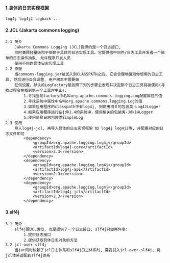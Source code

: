#### 1.具体的日志实现框架
    log4j log4j2 logback ...

#### 2.JCL (Jakarta commons logging)
    2.1 简介
        Jakarta Commons Logging (JCL)提供的是一个日志接口,
        同时兼顾轻量级和不依赖于具体的日志实现工具。它提供给中间件/日志工具开发者一个简单的日志操作抽象, 允许程序开发人员
        使用不同的具体日志实现工具
    2.2 原理
        当commons-logging.jar被加入到CLASSPATH之后, 它会合理地猜测你想用的日志工具, 然后进行自我设置, 用户根本不需要做
        任何设置。默认的LogFactory是按照下列的步骤去发现并决定那个日志工具将被使用(寻找过程会在找到第一个工具时中止):
            1.寻找当前factory中名叫org.apache.commons.logging.Log配置属性的值
            2.寻找系统中属性中名叫org.apache.commons.logging.Log的值
            3.如果应用程序的classpath中有log4j, 则使用相关的包装类-Log4JLogger
            4.如果应用程序运行在jdk1.4的系统中，使用相关的包装类-Jdk14Logger
            5.使用简易日志包装类SimpleLog
    2.3 使用
        导入log4j-jcl, 再导入具体的日志实现框架 如 log4j log4j2等, 并配置对应的日志文件即可
            <dependency>
                <groupId>org.apache.logging.log4j</groupId>
                <artifactId>log4j-core</artifactId>
                <version>2.3</version>
            </dependency>
            <dependency>
                <groupId>org.apache.logging.log4j</groupId>
                <artifactId>log4j-api</artifactId>
                <version>2.3</version>
            </dependency>
            <dependency>
                <groupId>org.apache.logging.log4j</groupId>
                <artifactId>log4j-jcl</artifactId>
                <version>2.3</version>
            </dependency>
        
#### 3.slf4j
    3.1 简介
        slf4j跟JCL类似, 也是提供了一个日志接口, slf4j只做两件事:
            1.提供日志接口
            2.提供获取具体日志对象的方法
    3.2 jcl-over-slf4j
        当jar同时依赖了jcl日志体系和slf4j日志体系时, 需要引入jcl-over-slf4j, 将jcl体系适配到slf4j体系
  
